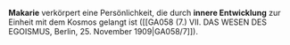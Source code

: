
**Makarie** verkörpert eine Persönlichkeit, die durch **innere Entwicklung** zur Einheit mit dem Kosmos gelangt ist ([[GA058 (7.) VII. DAS WESEN DES EGOISMUS, Berlin, 25. November 1909|GA058/7]]).
